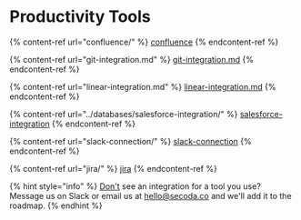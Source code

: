 # Productivity Tools

{% content-ref url="confluence/" %}
[confluence](confluence/)
{% endcontent-ref %}

{% content-ref url="git-integration.md" %}
[git-integration.md](git-integration.md)
{% endcontent-ref %}

{% content-ref url="linear-integration.md" %}
[linear-integration.md](linear-integration.md)
{% endcontent-ref %}

{% content-ref url="../databases/salesforce-integration/" %}
[salesforce-integration](../databases/salesforce-integration/)
{% endcontent-ref %}

{% content-ref url="slack-connection/" %}
[slack-connection](slack-connection/)
{% endcontent-ref %}

{% content-ref url="jira/" %}
[jira](jira/)
{% endcontent-ref %}

{% hint style="info" %}
[Don't](https://app.gitbook.com/o/kiZzeKVKgX9VBlEBWR7C/s/qxbfBjqa19PllrcxgKxO/\~/changes/369/integrations/productivity-tools/jira) see an integration for a tool you use? Message us on Slack or email us at hello@secoda.co and we'll add it to the roadmap.&#x20;
{% endhint %}
